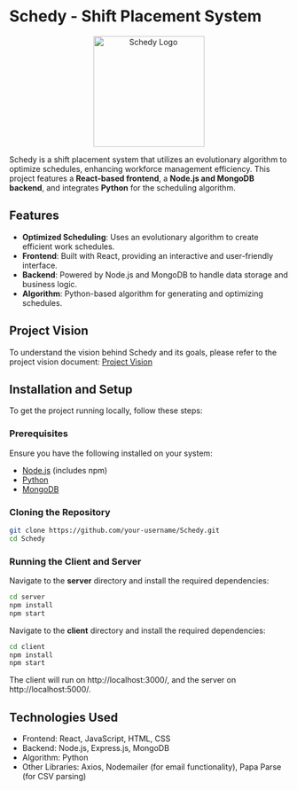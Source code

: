 # Schedy - Shift Placement System

<p align="center">
  <img src="./react_schedy/src/pic/logo-color.png" alt="Schedy Logo" width="200" />
</p>

Schedy is a shift placement system that utilizes an evolutionary algorithm to optimize schedules, enhancing workforce management efficiency. This project features a **React-based frontend**, a **Node.js and MongoDB backend**, and integrates **Python** for the scheduling algorithm.

## Features

- **Optimized Scheduling**: Uses an evolutionary algorithm to create efficient work schedules.
- **Frontend**: Built with React, providing an interactive and user-friendly interface.
- **Backend**: Powered by Node.js and MongoDB to handle data storage and business logic.
- **Algorithm**: Python-based algorithm for generating and optimizing schedules.

## Project Vision

To understand the vision behind Schedy and its goals, please refer to the project vision document:
[Project Vision](https://drive.google.com/file/d/135qFkFKz77C8uxwkK7GKxngvy6EezSIs/view?usp=sharing)

## Installation and Setup

To get the project running locally, follow these steps:

### Prerequisites

Ensure you have the following installed on your system:

- [Node.js](https://nodejs.org/) (includes npm)
- [Python](https://www.python.org/)
- [MongoDB](https://www.mongodb.com/)

### Cloning the Repository

```bash
git clone https://github.com/your-username/Schedy.git
cd Schedy
```

### Running the Client and Server

Navigate to the **server** directory and install the required dependencies:

```bash
cd server
npm install
npm start
```

Navigate to the **client** directory and install the required dependencies:

```bash
cd client
npm install
npm start
```

The client will run on http://localhost:3000/, and the server on http://localhost:5000/.

## Technologies Used
- Frontend: React, JavaScript, HTML, CSS
- Backend: Node.js, Express.js, MongoDB
- Algorithm: Python
- Other Libraries: Axios, Nodemailer (for email functionality), Papa Parse (for CSV parsing)

